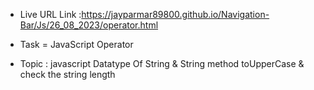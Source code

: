 - Live URL Link :https://jayparmar89800.github.io/Navigation-Bar/Js/26_08_2023/operator.html

 * Task = JavaScript Operator

 - Topic : javascript Datatype Of String & String method toUpperCase & check the string length 

 